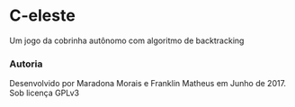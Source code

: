 # C-eleste
Um jogo da cobrinha autônomo com algoritmo de backtracking


### Autoria

Desenvolvido por Maradona Morais e Franklin Matheus em Junho de 2017. Sob licença GPLv3
